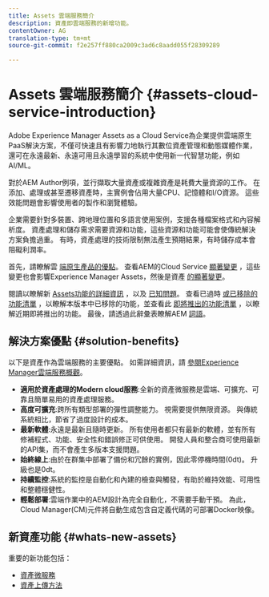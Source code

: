 ```yaml
---
title: Assets 雲端服務簡介
description: 資產即雲端服務的新增功能。
contentOwner: AG
translation-type: tm+mt
source-git-commit: f2e257ff880ca2009c3ad6c8aadd055f28309289

---
```



# Assets 雲端服務簡介 {#assets-cloud-service-introduction}

<!-- Need review information from gklebus -->

Adobe Experience Manager Assets as a Cloud Service為企業提供雲端原生PaaS解決方案，不僅可快速且有影響力地執行其數位資產管理和動態媒體作業，還可在永遠最新、永遠可用且永遠學習的系統中使用新一代智慧功能，例如AI/ML。

對於AEM Author例項，並行擷取大量資產或複雜資產是耗費大量資源的工作。 在添加、處理或甚至遷移資產時，主實例會佔用大量CPU、記憶體和I/O資源。 這些效能問題會影響使用者的製作和瀏覽體驗。

企業需要針對多裝置、跨地理位置和多語言使用案例，支援各種檔案格式和內容解析度。 資產處理和儲存需求需要資源和功能，這些資源和功能可能會使傳統解決方案負擔過重。 有時，資產處理的技術限制無法產生預期結果，有時儲存成本會阻礙利潤率。

首先，請瞭解雲 [端原生產品的優點](#solution-benefits)。 查看AEM的Cloud Service [顯著變更](/help/release-notes/aem-cloud-changes.md) ，這些變更也會影響Experience Manager Assets，然後是資產 [的顯著變更](/help/assets/assets-cloud-changes.md)。

閱讀以瞭解新 [Assets功能的詳細資訊](#whats-new-assets) ，以及 [已知問題](/help/release-notes/known-issues.md)。 查看已過時 [或已移除的功能清單](/help/release-notes/deprecated-removed-features.md) ，以瞭解本版本中已移除的功能，並查看此 [即將推出的功能清單](/help/release-notes/known-issues.md#upcoming-assets-capabilities) ，以瞭解近期即將推出的功能。 最後，請透過此辭彙表瞭解AEM [詞語](/help/overview/terminology.md)。

## 解決方案優點 {#solution-benefits}

以下是資產作為雲端服務的主要優點。 如需詳細資訊，請 [參閱Experience Manager雲端服務概觀](/help/overview/introduction.md)。

* **適用於資產處理的Modern cloud服務**:全新的資產微服務是雲端、可擴充、可靠且簡單易用的資產處理服務。
* **高度可擴充**:跨所有類型部署的彈性調整能力。 視需要提供無限資源。 與傳統系統相比，節省了過度設計的成本。
* **最新軟體**:永遠是最新且隨時更新。 所有使用者都只有最新的軟體，並有所有修補程式、功能、安全性和錯誤修正可供使用。 開發人員和整合商可使用最新的API集，而不會產生多版本支援問題。
* **始終線上**:由於在群集中部署了備份和冗餘的實例，因此零停機時間(0dt)。 升級也是0dt。
* **持續監控**:系統的監控是自動化和內建的檢查與觸發，有助於維持效能、可用性和整體穩健性。
* **輕鬆部署**:雲端作業中的AEM設計為完全自動化，不需要手動干預。 為此，Cloud Manager(CM)元件將自動生成包含自定義代碼的可部署Docker映像。

## 新資產功能 {#whats-new-assets}

重要的新功能包括：

* [資產微服務](/help/assets/asset-microservices-overview.md)
* [資產上傳方法](/help/assets/add-assets.md)
